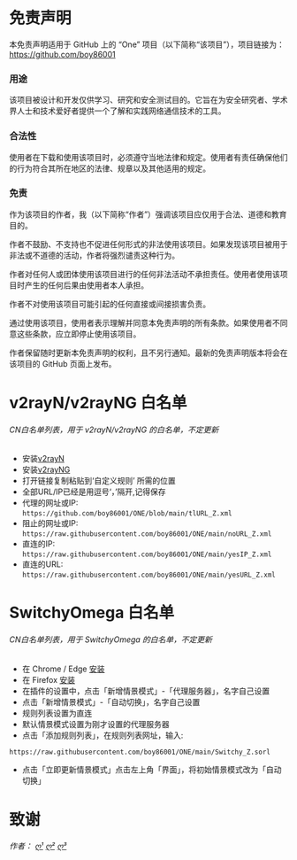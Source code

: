 # 免责声明

本免责声明适用于 GitHub 上的 “One” 项目（以下简称“该项目”），项目链接为：https://github.com/boy86001

### 用途

该项目被设计和开发仅供学习、研究和安全测试目的。它旨在为安全研究者、学术界人士和技术爱好者提供一个了解和实践网络通信技术的工具。

### 合法性

使用者在下载和使用该项目时，必须遵守当地法律和规定。使用者有责任确保他们的行为符合其所在地区的法律、规章以及其他适用的规定。

### 免责

作为该项目的作者，我（以下简称“作者”）强调该项目应仅用于合法、道德和教育目的。

作者不鼓励、不支持也不促进任何形式的非法使用该项目。如果发现该项目被用于非法或不道德的活动，作者将强烈谴责这种行为。

作者对任何人或团体使用该项目进行的任何非法活动不承担责任。使用者使用该项目时产生的任何后果由使用者本人承担。

作者不对使用该项目可能引起的任何直接或间接损害负责。

通过使用该项目，使用者表示理解并同意本免责声明的所有条款。如果使用者不同意这些条款，应立即停止使用该项目。

作者保留随时更新本免责声明的权利，且不另行通知。最新的免责声明版本将会在该项目的 GitHub 页面上发布。






# v2rayN/v2rayNG 白名单
######  CN白名单列表，用于 v2rayN/v2rayNG 的白名单，不定更新

- 安装[v2rayN](https://github.com/2dust/v2rayN)  
- 安装[v2rayNG](https://github.com/2dust/v2rayNG)
- 打开链接复制粘贴到‘自定义规则’ 所需的位置
- 全部URL/IP已经是用逗号‘，’隔开,记得保存
- 代理的网址或IP:
``https://github.com/boy86001/ONE/blob/main/tlURL_Z.xml
``
- 阻止的网址或IP:
``https://raw.githubusercontent.com/boy86001/ONE/main/noURL_Z.xml
``
- 直连的IP:
``https://raw.githubusercontent.com/boy86001/ONE/main/yesIP_Z.xml
``
- 直连的URL:
``https://raw.githubusercontent.com/boy86001/ONE/main/yesURL_Z.xml
``



# SwitchyOmega 白名单
###### CN白名单列表，用于 SwitchyOmega 的白名单，不定更新

- 在 Chrome / Edge  [安装](https://chrome.google.com/webstore/detail/proxy-switchyomega/padekgcemlokbadohgkifijomclgjgif) 
- 在  Firefox [安装](https://addons.mozilla.org/en-US/firefox/addon/switchyomega/) 
- 在插件的设置中，点击「新增情景模式」-「代理服务器」，名字自己设置
- 点击「新增情景模式」-「自动切换」，名字自己设置
- 规则列表设置为直连
- 默认情景模式设置为刚才设置的代理服务器
- 点击「添加规则列表」，在规则列表网址，输入:

``https://raw.githubusercontent.com/boy86001/ONE/main/Switchy_Z.sorl
``
- 点击「立即更新情景模式」点击左上角「界面」，将初始情景模式改为「自动切换」



# 致谢
###### 作者：   [ღ¹](https://github.com/boy86001)  [ღ²](https://github.com/Loyalsoldier/geoip)  [ღ³](https://github.com/pluwen/china-domain-allowlist)
